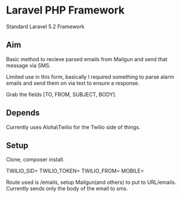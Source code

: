 # Laravel PHP Framework

Standard Laravel 5.2 Framework

## Aim

Basic method to recieve parsed emails from Mailgun and send that message via SMS.

Limited use in this form, basically I required something to parse alarm emails and send them on via text
to ensure a response.

Grab the fields [TO, FROM, SUBJECT, BODY].


## Depends

Currently uses Aloha\Twilio for the Twilio side of things.

## Setup 

Clone, composer install.

TWILIO_SID=
TWILIO_TOKEN=
TWILIO_FROM=
MOBILE=

Route used is /emails, setup Mailgun(and others) to put to URL/emails. Currently sends only the body of the email to sms.
